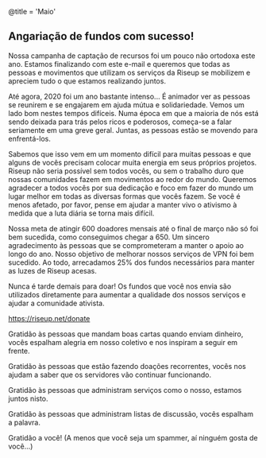 @title = 'Maio'

Angariação de fundos com sucesso!
---------------------------------------

Nossa campanha de captação de recursos foi um pouco não ortodoxa este ano. Estamos finalizando com este e-mail e queremos que todas as pessoas e movimentos que utilizam os serviços da Riseup se mobilizem e apreciem tudo o que estamos realizando juntos.

Até agora, 2020 foi um ano bastante intenso... É animador ver as pessoas se reunirem e se engajarem em ajuda mútua e solidariedade. Vemos um lado bom nestes tempos difíceis. Numa época em que a maioria de nós está sendo deixada para trás pelos ricos e poderosos, começa-se a falar seriamente em uma greve geral. Juntas, as pessoas estão se movendo para enfrentá-los.

Sabemos que isso vem em um momento difícil para muitas pessoas e que alguns de vocês precisam colocar muita energia em seus próprios projetos. Riseup não seria possível sem todos vocês, ou sem o trabalho duro que nossas comunidades fazem em movimentos ao redor do mundo. Queremos agradecer a todos vocês por sua dedicação e foco em fazer do mundo um lugar melhor em todas as diversas formas que vocês fazem. Se você é menos afetado, por favor, pense em ajudar a manter vivo o ativismo à medida que a luta diária se torna mais difícil.

Nossa meta de atingir 600 doadores mensais até o final de março não só foi bem sucedida, como conseguimos chegar a 650. Um sincero agradecimento às pessoas que se comprometeram a manter o apoio ao longo do ano. Nosso objetivo de melhorar nossos serviços de VPN foi bem sucedido. Ao todo, arrecadamos 25% dos fundos necessários para manter as luzes de Riseup acesas.

Nunca é tarde demais para doar! Os fundos que você nos envia são utilizados diretamente para aumentar a qualidade dos nossos serviços e ajudar a comunidade ativista.

https://riseup.net/donate

Gratidão às pessoas que mandam boas cartas quando enviam dinheiro, vocês espalham alegria em nosso coletivo e nos inspiram a seguir em frente.

Gratidão às pessoas que estão fazendo doações recorrentes, vocês nos ajudam a saber que os servidores vão continuar funcionando.

Gratidão às pessoas que administram serviços como o nosso, estamos juntos nisto.

Gratidão às pessoas que administram listas de discussão, vocês espalham a palavra.

Gratidão a você! (A menos que você seja um spammer, aí ninguém gosta de você...)